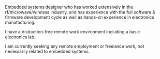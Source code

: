 Embedded systems designer who has worked extensively in the rf/microwave/wireless
industry, and has experience with the full software & firmware development cycle as
well as hands-on experience in electronics manufacturing.

I have a distraction-free remote work environment including a basic electronics lab.

I am currently seeking any remote employment or freelance work, not necessarily related to embedded systems.

<!--
**jpindar/jpindar** is a ✨ _special_ ✨ repository because its `README.md` (this file) appears on your GitHub profile.

Here are some ideas to get you started:
👋
- 🔭 I’m currently working on ...
- 🌱 I’m currently learning ...
- 👯 I’m looking to collaborate on ...
- 🤔 I’m looking for help with ...
- 💬 Ask me about ...
- 📫 How to reach me: ...
- 😄 Pronouns: ...
- ⚡ Fun fact: ...
-->
